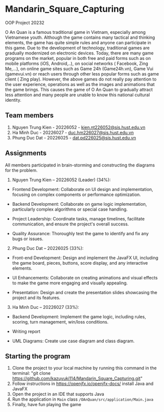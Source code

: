 # Mandarin_Square_Capturing
OOP Project 20232

O An Quan is a famous traditional game in Vietnam, especially among Vietnamese youth. Although the game contains many tactical and thinking elements, the game has quite simple rules and anyone can participate in this game. Due to the development of technology, traditional games are gradually modernized on electronic devices. Today, there are many game programs on the market, popular in both free and paid forms such as on mobile platforms (iOS, Android,..), on social networks ( Facebook, Zing Me,...), on online game sites such as Game 24h (Game24h.vn), Game Vui (gamevui.vn) or reach users through other less popular forms such as game client ( Zing play). However, the above games do not really pay attention to the user experience, operations as well as the images and animations that the game brings. This causes the game of O An Quan to gradually attract less attention and many people are unable to know this national cultural identity.
## Team members
1. Nguyen Trung Kien - 20226052 - kien.nt226052@sis.hust.edu.vn 
2. Ha Minh Duc - 20226027 - duc.hm226027@sis.hust.edu.vn 
3. Phung Duc Dat - 20226025 - dat.pd226025@sis.hust.edu.vn 
## Assignments
All members participated in brain-storming and constructing the diagrams for the problem.
1. Nguyen Trung Kien – 20226052 (Leader) (34%):

- Frontend Development: Collaborate on UI design and implementation, focusing on complex components or performance optimization.

- Backend Development: Collaborate on game logic implementation, particularly complex algorithms or special case handling.

- Project Leadership: Coordinate tasks, manage timelines, facilitate communication, and ensure the project's overall success.

- Quality Assurance: Thoroughly test the game to identify and fix any bugs or issues.

2. Phung Duc Dat – 20226025 (33%):

- Front-end Development: Design and implement the JavaFX UI, including the game board, pieces, buttons, score display, and any interactive elements.

- UI Enhancements: Collaborate on creating animations and visual effects to make the game more engaging and visually appealing.

- Presentation: Design and create the presentation slides showcasing the project and its features.

3. Ha Minh Duc – 20226027 (33%):
- Backend Development: Implement the game logic, including rules, scoring, turn management, win/loss conditions.

- Writing report

- UML Diagrams: Create use case diagram and class diagram.

## Starting the program
1. Clone the project to your local machine by running this command in the terminal: "git clone https://github.com/kazuyuki114/Mandarin_Square_Capturing.git"
2. Follow instructions in https://openjfx.io/openjfx-docs/ install Java and JavaFX
3. Open the project in an IDE that supports Java 
4. Run the application in `Main` class `/OAnQuan/src/application/Main.java` 
5. Finally, have fun playing the game
